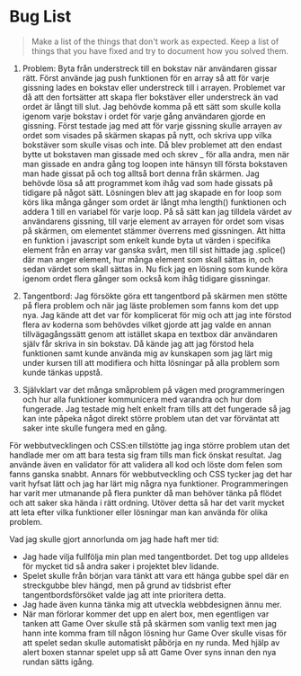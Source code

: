 # Bug List

> Make a list of the things that don't work as expected. Keep a list of things that you have fixed and try to document how you solved them.


1. Problem: Byta från understreck till en bokstav när användaren gissar rätt. Först använde jag push funktionen för en array så att för varje gissning lades en bokstav eller understreck till i arrayen. Problemet var då att den fortsätter att skapa fler bokstäver eller understreck än vad ordet är långt till slut. Jag behövde komma på ett sätt som skulle kolla igenom varje bokstav i ordet för varje gång användaren gjorde en gissning. Först testade jag med att för varje gissning skulle arrayen av ordet som visades på skärmen skapas på nytt, och skriva upp vilka bokstäver som skulle visas och inte. Då blev problemet att den endast bytte ut bokstaven man gissade med och skrev _ för alla andra, men när man gissade en andra gång tog loopen inte hänsyn till första bokstaven man hade gissat på och tog alltså bort denna från skärmen. Jag behövde lösa så att programmet kom ihåg vad som hade gissats på tidigare på något sätt. Lösningen blev att jag skapade en for loop som körs lika många gånger som ordet är långt mha length() funktionen och addera 1 till en variabel för varje loop. På så sätt kan jag tilldela värdet av användarens gissning, till varje element av arrayen för ordet som visas på skärmen, om elementet stämmer överrens med gissningen. Att hitta en funktion i javascript som enkelt kunde byta ut värden i specifika element från en array var ganska svårt, men till sist hittade jag .splice() där man anger element, hur många element som skall sättas in, och sedan värdet som skall sättas in. Nu fick jag en lösning som kunde köra igenom ordet flera gånger som också kom ihåg tidigare gissningar.


2. Tangentbord: Jag försökte göra ett tangentbord på skärmen men stötte på flera problem och när jag läste problemen som fanns kom det upp nya. Jag kände att det var för komplicerat för mig och att jag inte förstod flera av koderna som behövdes vilket gjorde att jag valde en annan tillvägagångssätt genom att istället skapa en textbox där användaren själv får skriva in sin bokstav. Då kände jag att jag förstod hela funktionen samt kunde använda mig av kunskapen som jag lärt mig under kursen till att modifiera och hitta lösningar på alla problem som kunde tänkas uppstå. 

3. Självklart var det många småproblem på vägen med programmeringen och hur alla funktioner kommunicera med varandra och hur dom fungerade. Jag testade mig helt enkelt fram tills att det fungerade så jag kan inte påpeka något direkt större problem utan det var förväntat att saker inte skulle fungera med en gång.


För webbutvecklingen och CSS:en tillstötte jag inga större problem utan det handlade mer om att bara testa sig fram tills man fick önskat resultat. Jag använde även en validator för att validera all kod och löste dom felen som fanns ganska snabbt. Annars för webbutveckling och CSS tycker jag det har varit hyfsat lätt och jag har lärt mig några nya funktioner. Programmeringen har varit mer utmanande på flera punkter då man behöver tänka på flödet och att saker ska hända i rätt ordning. Utöver detta så har det varit mycket att leta efter vilka funktioner eller lösningar man kan använda för olika problem.

Vad jag skulle gjort annorlunda om jag hade haft mer tid:
- Jag hade vilja fullfölja min plan med tangentbordet. Det tog upp alldeles för mycket tid så andra saker i projektet blev lidande.
- Spelet skulle från början vara tänkt att vara ett hänga gubbe spel där en streckgubbe blev hängd, men på grund av tidsbrist efter tangentbordsförsöket valde jag att inte prioritera detta.
- Jag hade även kunna tänka mig att utveckla webbdesignen ännu mer.
- När man förlorar kommer det upp en alert box, men egentligen var tanken att Game Over skulle stå på skärmen som vanlig text men jag hann inte komma fram till någon lösning hur Game Over skulle visas för att spelet sedan skulle automatiskt påbörja en ny runda. Med hjälp av alert boxen stannar spelet upp så att Game Over syns innan den nya rundan sätts igång.